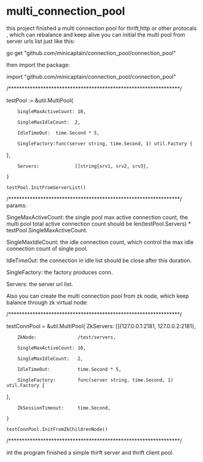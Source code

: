 # multi_connection_pool
this project finished a multi connection pool for thrift,http or other protocals , which can rebalance and keep alive
you can initial the multi pool from server urls list just like this:   

go get "github.com/minicaptain/connection_pool/connection_pool"  

then import the package:

import "github.com/minicaptain/connection_pool/connection_pool"  


/****************************************************************/

testPool := &util.MultiPool{  
		
		SingleMaxActiveCount: 10,  
		
		SingleMaxIdleCount:  2,  
		
		IdleTimeOut:  time.Second * 5,  
		
		SingleFactory:func(server string, time.Second, 1) util.Factory {
   },  
   
		Servers:             []string{srv1, srv2, srv3},  
		
	}  
	
	testPool.InitFromServerList()  
	
/****************************************************************/
  params:  
  
  SingeMaxActiveCount: the single pool max active connection count, the multi pool total active connection count 
  should be len(testPool.Servers) * testPool.SingleMaxActiveCount.  
  
  SingleMaxIdleCount: the idle connection count, which control the max idle connection count of single pool.  
  
  IdleTimeOut: the connection in idle list should be close after this duration.  
  
  SingleFactory: the factory produces conn.  
  
  Servers: the server url list.  
  
  Also you can create the multi connection pool from zk node, which keep balance through zk virtual node:  
  
 /****************************************************************/  
 
 testConnPool = &util.MultiPool{
		ZkServers:            []{127.0.0.1:2181, 127.0.0.2:2181},  
		
		ZkNode:               /test/servers,  
		
		SingleMaxActiveCount: 10,  
		
		SingleMaxIdleCount:   2,  
		
		IdleTimeOut:          time.Second * 5,  
		
		SingleFactory:        func(server string, time.Second, 1) util.Factory {
   },  
   
		ZkSessionTimeout:     time.Second,  
		
	}  
	
	testConnPool.InitFromZkChildrenNode()  
	
  /****************************************************************/
  
  int the program finished a simple thirft server and thrift client pool.  
  

